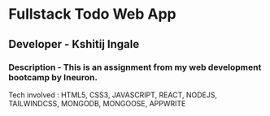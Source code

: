 # Fullstack Todo Web App 

## Developer - Kshitij Ingale

### Description - This is an assignment from my web development bootcamp by Ineuron.

Tech involved : HTML5, CSS3, JAVASCRIPT, REACT, NODEJS, TAILWINDCSS, MONGODB, MONGOOSE, APPWRITE